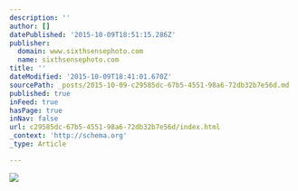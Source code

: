 ```yaml
---
description: ''
author: []
datePublished: '2015-10-09T18:51:15.286Z'
publisher:
  domain: www.sixthsensephoto.com
  name: sixthsensephoto.com
title: ''
dateModified: '2015-10-09T18:41:01.670Z'
sourcePath: _posts/2015-10-09-c29585dc-67b5-4551-98a6-72db32b7e56d.md
published: true
inFeed: true
hasPage: true
inNav: false
url: c29585dc-67b5-4551-98a6-72db32b7e56d/index.html
_context: 'http://schema.org'
_type: Article

---
```

![](http://www.sixthsensephoto.com/photos/i-SScqwFX/0/X2/i-SScqwFX-X2.jpg)